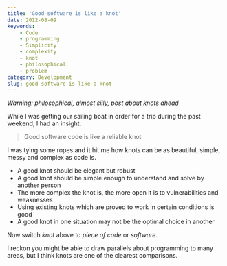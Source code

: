 ```yaml
---
title: 'Good software is like a knot'
date: 2012-08-09
keywords:
    - Code
    - programming
    - Simplicity
    - complexity
    - knot
    - philosophical
    - problem
category: Development
slug: good-software-is-like-a-knot
---
```


_Warning: philosophical, almost silly, post about knots ahead_

While I was getting our sailing boat in order for a trip during the past weekend, I had an insight.

> Good software code is like a reliable knot

I was tying some ropes and it hit me how knots can be as beautiful, simple, messy and complex as
code is.

- A good knot should be elegant but robust
- A good knot should be simple enough to understand and solve by another person
- The more complex the knot is, the more open it is to vulnerabilities and weaknesses
- Using existing knots which are proved to work in certain conditions is good
- A good knot in one situation may not be the optimal choice in another

Now switch _knot_ above to _piece of code_ or _software_.

I reckon you might be able to draw parallels about programming to many areas, but I think knots are
one of the clearest comparisons.
